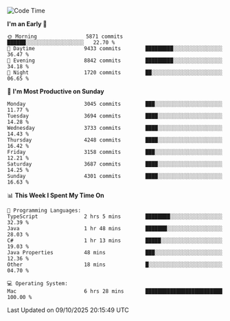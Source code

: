 <!--START_SECTION:waka-->
![Code Time](http://img.shields.io/badge/Code%20Time-5%2C421%20hrs%2023%20mins-blue)

**I'm an Early 🐤** 

```text
🌞 Morning                5871 commits        ██████░░░░░░░░░░░░░░░░░░░   22.70 % 
🌆 Daytime                9433 commits        █████████░░░░░░░░░░░░░░░░   36.47 % 
🌃 Evening                8842 commits        █████████░░░░░░░░░░░░░░░░   34.18 % 
🌙 Night                  1720 commits        ██░░░░░░░░░░░░░░░░░░░░░░░   06.65 % 
```
📅 **I'm Most Productive on Sunday** 

```text
Monday                   3045 commits        ███░░░░░░░░░░░░░░░░░░░░░░   11.77 % 
Tuesday                  3694 commits        ████░░░░░░░░░░░░░░░░░░░░░   14.28 % 
Wednesday                3733 commits        ████░░░░░░░░░░░░░░░░░░░░░   14.43 % 
Thursday                 4248 commits        ████░░░░░░░░░░░░░░░░░░░░░   16.42 % 
Friday                   3158 commits        ███░░░░░░░░░░░░░░░░░░░░░░   12.21 % 
Saturday                 3687 commits        ████░░░░░░░░░░░░░░░░░░░░░   14.25 % 
Sunday                   4301 commits        ████░░░░░░░░░░░░░░░░░░░░░   16.63 % 
```


📊 **This Week I Spent My Time On** 

```text
💬 Programming Languages: 
TypeScript               2 hrs 5 mins        ████████░░░░░░░░░░░░░░░░░   32.39 % 
Java                     1 hr 48 mins        ███████░░░░░░░░░░░░░░░░░░   28.03 % 
C#                       1 hr 13 mins        █████░░░░░░░░░░░░░░░░░░░░   19.03 % 
Java Properties          48 mins             ███░░░░░░░░░░░░░░░░░░░░░░   12.36 % 
Other                    18 mins             █░░░░░░░░░░░░░░░░░░░░░░░░   04.70 % 

💻 Operating System: 
Mac                      6 hrs 28 mins       █████████████████████████   100.00 % 
```


 Last Updated on 09/10/2025 20:15:49 UTC
<!--END_SECTION:waka-->
